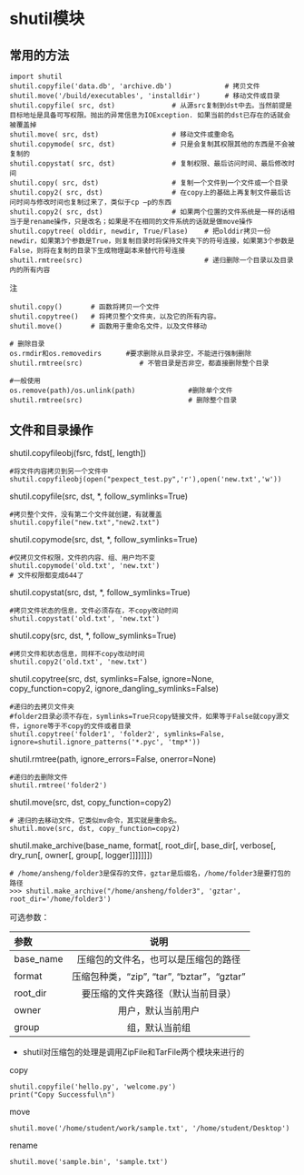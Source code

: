 # shutil模块

## 常用的方法
```
import shutil
shutil.copyfile('data.db', 'archive.db')             # 拷贝文件
shutil.move('/build/executables', 'installdir')      # 移动文件或目录
shutil.copyfile( src, dst)				# 从源src复制到dst中去。当然前提是目标地址是具备可写权限。抛出的异常信息为IOException. 如果当前的dst已存在的话就会被覆盖掉
shutil.move( src, dst)                  # 移动文件或重命名
shutil.copymode( src, dst)              # 只是会复制其权限其他的东西是不会被复制的
shutil.copystat( src, dst)              # 复制权限、最后访问时间、最后修改时间
shutil.copy( src, dst)                  # 复制一个文件到一个文件或一个目录
shutil.copy2( src, dst)                 # 在copy上的基础上再复制文件最后访问时间与修改时间也复制过来了，类似于cp –p的东西
shutil.copy2( src, dst)                 # 如果两个位置的文件系统是一样的话相当于是rename操作，只是改名；如果是不在相同的文件系统的话就是做move操作
shutil.copytree( olddir, newdir, True/Flase)    # 把olddir拷贝一份newdir，如果第3个参数是True，则复制目录时将保持文件夹下的符号连接，如果第3个参数是False，则将在复制的目录下生成物理副本来替代符号连接
shutil.rmtree(src)                              # 递归删除一个目录以及目录内的所有内容
```

注
``` 
shutil.copy()       # 函数将拷贝一个文件 
shutil.copytree()   # 将拷贝整个文件夹，以及它的所有内容。
shutil.move()       # 函数用于重命名文件，以及文件移动
```


``` 
# 删除目录
os.rmdir和os.removedirs      #要求删除从目录非空，不能进行强制删除
shutil.rmtree(src)              # 不管目录是否非空，都直接删除整个目录

#一般使用
os.remove(path)/os.unlink(path)             #删除单个文件
shutil.rmtree(src)                          # 删除整个目录               

```

## 文件和目录操作


shutil.copyfileobj(fsrc, fdst[, length])
```
#将文件内容拷贝到另一个文件中
shutil.copyfileobj(open("pexpect_test.py",'r'),open('new.txt','w'))
```

shutil.copyfile(src, dst, *, follow_symlinks=True)
```
#拷贝整个文件，没有第二个文件就创建，有就覆盖
shutil.copyfile("new.txt","new2.txt")
```

shutil.copymode(src, dst, *, follow_symlinks=True)
```
#仅拷贝文件权限，文件的内容、组、用户均不变
shutil.copymode('old.txt', 'new.txt')
# 文件权限都变成644了
```

shutil.copystat(src, dst, *, follow_symlinks=True)
```
#拷贝文件状态的信息，文件必须存在，不copy改动时间
shutil.copystat('old.txt', 'new.txt')
```

shutil.copy(src, dst, *, follow_symlinks=True)
```
#拷贝文件和状态信息，同样不copy改动时间
shutil.copy2('old.txt', 'new.txt')
```

shutil.copytree(src, dst, symlinks=False, ignore=None, copy_function=copy2, ignore_dangling_symlinks=False)
```
#递归的去拷贝文件夹
#folder2目录必须不存在，symlinks=True只copy链接文件，如果等于False就copy源文件，ignore等于不copy的文件或者目录
shutil.copytree('folder1', 'folder2', symlinks=False, ignore=shutil.ignore_patterns('*.pyc', 'tmp*'))

```

shutil.rmtree(path, ignore_errors=False, onerror=None)
```
#递归的去删除文件
shutil.rmtree('folder2')

```

shutil.move(src, dst, copy_function=copy2)
```
# 递归的去移动文件，它类似mv命令，其实就是重命名。
shutil.move(src, dst, copy_function=copy2)

```

shutil.make_archive(base_name, format[, root_dir[, base_dir[, verbose[, dry_run[, owner[, group[, logger]]]]]]])
```
# /home/ansheng/folder3是保存的文件，gztar是后缀名，/home/folder3是要打包的路径
>>> shutil.make_archive("/home/ansheng/folder3", 'gztar', root_dir='/home/folder3')
```
可选参数：

    
|    参数    | 说明 |
| :--- | :----:     |
| base_name |  压缩包的文件名，也可以是压缩包的路径 |
| format       |  压缩包种类，“zip”, “tar”, “bztar”，“gztar” |
| root_dir |  要压缩的文件夹路径（默认当前目录） |
| owner       |  用户，默认当前用户 |
| group |  组，默认当前组 |


* shutil对压缩包的处理是调用ZipFile和TarFile两个模块来进行的


copy
``` 
shutil.copyfile('hello.py', 'welcome.py')
print("Copy Successful\n")
```

move
``` 
shutil.move('/home/student/work/sample.txt', '/home/student/Desktop')
```

rename
``` 
shutil.move('sample.bin', 'sample.txt')
```


